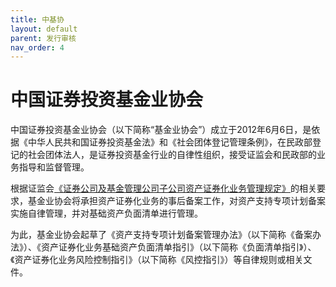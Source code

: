 ```yaml
---
title: 中基协
layout: default
parent: 发行审核
nav_order: 4
---
```


# 中国证券投资基金业协会


中国证券投资基金业协会（以下简称“基金业协会”）成立于2012年6月6日，是依据《中华人民共和国证券投资基金法》和《社会团体登记管理条例》，在民政部登记的社会团体法人，是证券投资基金行业的自律性组织，接受证监会和民政部的业务指导和监督管理。

根据证监会[《证券公司及基金管理公司子公司资产证券化业务管理规定》](/docs/政策法规/发行审核/证监会/ABS业务管理规定.html)的相关要求，基金业协会将承担资产证券化业务的事后备案工作，对资产支持专项计划备案实施自律管理，并对基础资产负面清单进行管理。

为此，基金业协会起草了《资产支持专项计划备案管理办法》（以下简称《备案办法》）、《资产证券化业务基础资产负面清单指引》（以下简称《负面清单指引》）、《资产证券化业务风险控制指引》（以下简称《风控指引》）等自律规则或相关文件。